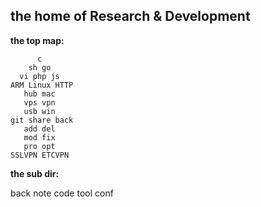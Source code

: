 ## the home of Research & Development
**the top map:**

	      c
	    sh go
	  vi php js
	ARM Linux HTTP
	   hub mac
	   vps vpn
	   usb win
	git share back
	   add del
	   mod fix
	   pro opt
	SSLVPN ETCVPN

**the sub dir:**

back note code tool conf

